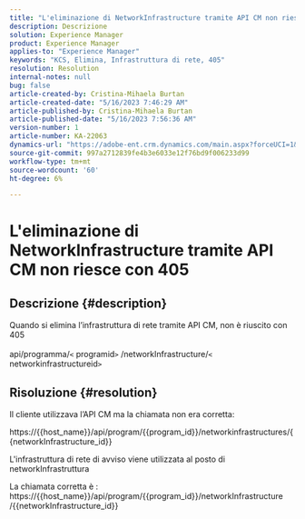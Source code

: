```yaml
---
title: "L'eliminazione di NetworkInfrastructure tramite API CM non riesce con 405"
description: Descrizione
solution: Experience Manager
product: Experience Manager
applies-to: "Experience Manager"
keywords: "KCS, Elimina, Infrastruttura di rete, 405"
resolution: Resolution
internal-notes: null
bug: false
article-created-by: Cristina-Mihaela Burtan
article-created-date: "5/16/2023 7:46:29 AM"
article-published-by: Cristina-Mihaela Burtan
article-published-date: "5/16/2023 7:56:36 AM"
version-number: 1
article-number: KA-22063
dynamics-url: "https://adobe-ent.crm.dynamics.com/main.aspx?forceUCI=1&pagetype=entityrecord&etn=knowledgearticle&id=143a0ac2-bdf3-ed11-8848-6045bd0065f9"
source-git-commit: 997a2712839fe4b3e6033e12f76bd9f006233d99
workflow-type: tm+mt
source-wordcount: '60'
ht-degree: 6%

---
```


# L&#39;eliminazione di NetworkInfrastructure tramite API CM non riesce con 405

## Descrizione {#description}

Quando si elimina l’infrastruttura di rete tramite API CM, non è riuscito con 405<br><br>api/programma/`<` programid`>` /networkInfrastructure/`<` networkinfrastructureid`>`

## Risoluzione {#resolution}


Il cliente utilizzava l’API CM ma la chiamata non era corretta:

https://{{host_name}}/api/program/{{program_id}}/networkinfrastructures/{{networkInfrastructure_id}}

L&#39;infrastruttura di rete di avviso viene utilizzata al posto di networkInfrastruttura

La chiamata corretta è : https://{{host_name}}/api/program/{{program_id}}/networkInfrastructure /{{networkInfrastructure_id}}

